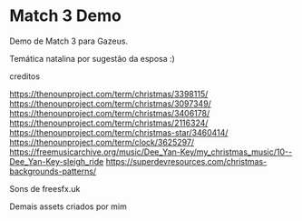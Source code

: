 # Match 3 Demo

Demo de Match 3 para Gazeus.

Temática natalina por sugestão da esposa :)


creditos

https://thenounproject.com/term/christmas/3398115/
https://thenounproject.com/term/christmas/3097349/
https://thenounproject.com/term/christmas/3406178/
https://thenounproject.com/term/christmas/2116324/
https://thenounproject.com/term/christmas-star/3460414/
https://thenounproject.com/term/clock/3625297/
https://freemusicarchive.org/music/Dee_Yan-Key/my_christmas_music/10--Dee_Yan-Key-sleigh_ride
https://superdevresources.com/christmas-backgrounds-patterns/

Sons de freesfx.uk

Demais assets criados por mim
